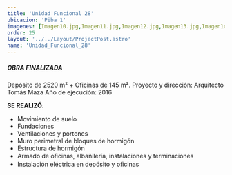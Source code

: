 ```yaml
---
title: 'Unidad Funcional 28'
ubicacion: 'Piba 1'
imagenes: [Imagen10.jpg,Imagen11.jpg,Imagen12.jpg,Imagen13.jpg,Imagen14.jpg]
order: 25
layout: '../../Layout/ProjectPost.astro'
name: 'Unidad_Funcional_28'
---
```

##### **OBRA FINALIZADA**

Depósito de 2520 m² + Oficinas de 145 m².
Proyecto y dirección:  Arquitecto Tomás Maza
Año de ejecución:  2016

**SE REALIZÓ**:
- Movimiento de suelo
- Fundaciones
- Ventilaciones y portones
- Muro perimetral de bloques de hormigón
- Estructura de hormigón
- Armado de oﬁcinas, albañilería, instalaciones y terminaciones
- Instalación eléctrica en depósito y oﬁcinas


